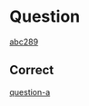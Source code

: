 # Question 
[abc289](https://atcoder.jp/contests/abc289/tasks/)  

## Correct  
[question-a](https://github.com/Thunder-Sky/AtCoder/blob/main/abc289/a/main.js)  
